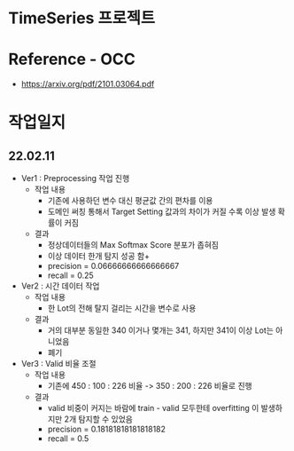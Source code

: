 # TimeSeries 프로젝트 

# **Reference - OCC**
- https://arxiv.org/pdf/2101.03064.pdf

# **작업일지**

## **22.02.11**
- Ver1 : Preprocessing 작업 진행 
    - 작업 내용 
      - 기존에 사용하던 변수 대신 평균값 간의 편차를 이용
      - 도메인 써칭 통해서 Target Setting 값과의 차이가 커질 수록 이상 발생 확률이 커짐 
    - 결과
      - 정상데이터들의 Max Softmax Score 분포가 좁혀짐 
      - 이상 데이터 한개 탐지 성공 함+
      - precision = 0.06666666666666667
      - recall = 0.25
- Ver2 : 시간 데이터 작업
    - 작업 내용 
      - 한 Lot의 전해 탈지 걸리는 시간을 변수로 사용 
    - 결과
      - 거의 대부분 동일한 340 이거나 몇개는 341, 하지만 341이 이상 Lot는 아니었음
      - 폐기 
- Ver3 : Valid 비율 조절 
    - 작업 내용 
      - 기존에 450 : 100 : 226 비율 -> 350 : 200 : 226 비율로 진행 
    - 결과
      - valid 비중이 커지는 바람에 train - valid 모두한테 overfitting 이 발생하지만 2개 탐지할 수 있었음 
      - precision = 0.18181818181818182
      - recall = 0.5

